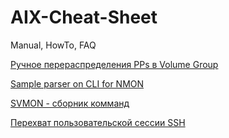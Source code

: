 # AIX-Cheat-Sheet
Manual, HowTo, FAQ

[Ручное перераспределения PPs в Volume Group](https://github.com/Ezjik-Sonic/AIX-Cheat-Sheet/wiki/AIX-%D0%A0%D0%B0%D1%81%D0%BF%D1%80%D0%B5%D0%B4%D0%B5%D0%BB%D0%B5%D0%BD%D0%B8%D0%B5-PPs-%D0%B2-Volume-Group)

[Sample parser on CLI for NMON](https://github.com/Ezjik-Sonic/AIX-Cheat-Sheet/wiki/Sample-parser-for-NMON)

[SVMON - сборник комманд](https://github.com/Ezjik-Sonic/AIX-Cheat-Sheet/wiki/SVMON---commands)

[Перехват пользовательской сессии SSH](https://github.com/Ezjik-Sonic/AIX-Cheat-Sheet/wiki/Interception-to-SSH-session)
